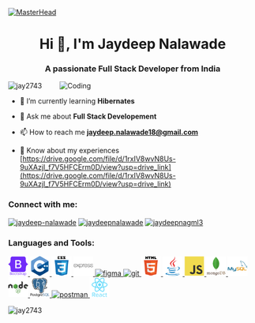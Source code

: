 [![MasterHead](https://images.pexels.com/photos/1779487/pexels-photo-1779487.jpeg?auto=compress&cs=tinysrgb&w=1260&h=750&dpr=2)](https://Jay2743.io)
<h1 align="center">Hi 👋, I'm Jaydeep Nalawade</h1>
<h3 align="center">A passionate Full Stack Developer from India</h3>
<img align="right" alt="Coding" width="400" src="https://images.pexels.com/photos/4974912/pexels-photo-4974912.jpeg?auto=compress&cs=tinysrgb&w=600">

<p align="left"> <img src="https://komarev.com/ghpvc/?username=jay2743&label=Profile%20views&color=0e75b6&style=flat" alt="jay2743" /> </p>


- 🌱 I’m currently learning **Hibernates**

- 💬 Ask me about **Full Stack Developement**

- 📫 How to reach me **jaydeep.nalawade18@gmail.com**

- 📄 Know about my experiences [https://drive.google.com/file/d/1rxIV8wvN8Us-9uXAzjI_f7V5HFCErm0D/view?usp=drive_link](https://drive.google.com/file/d/1rxIV8wvN8Us-9uXAzjI_f7V5HFCErm0D/view?usp=drive_link)

<h3 align="left">Connect with me:</h3>
<p align="left">
<a href="https://linkedin.com/in/jaydeep-nalawade" target="blank"><img align="center" src="https://raw.githubusercontent.com/rahuldkjain/github-profile-readme-generator/master/src/images/icons/Social/linked-in-alt.svg" alt="jaydeep-nalawade" height="30" width="40" /></a>
<a href="https://www.leetcode.com/jaydeepnalawade" target="blank"><img align="center" src="https://raw.githubusercontent.com/rahuldkjain/github-profile-readme-generator/master/src/images/icons/Social/leet-code.svg" alt="jaydeepnalawade" height="30" width="40" /></a>
<a href="https://auth.geeksforgeeks.org/user/jaydeepnagml3" target="blank"><img align="center" src="https://raw.githubusercontent.com/rahuldkjain/github-profile-readme-generator/master/src/images/icons/Social/geeks-for-geeks.svg" alt="jaydeepnagml3" height="30" width="40" /></a>
</p>

<h3 align="left">Languages and Tools:</h3>
<p align="left"> <a href="https://getbootstrap.com" target="_blank" rel="noreferrer"> <img src="https://raw.githubusercontent.com/devicons/devicon/master/icons/bootstrap/bootstrap-plain-wordmark.svg" alt="bootstrap" width="40" height="40" /> </a> <a href="https://www.w3schools.com/cpp/" target="_blank" rel="noreferrer"> <img style="padding:15 px" src="https://raw.githubusercontent.com/devicons/devicon/master/icons/cplusplus/cplusplus-original.svg" alt="cplusplus" width="40" height="40"/> </a> <a href="https://www.w3schools.com/css/" target="_blank" rel="noreferrer"> <img style="padding: 15 px" src="https://raw.githubusercontent.com/devicons/devicon/master/icons/css3/css3-original-wordmark.svg" alt="css3" width="40" height="40"/> </a> <a href="https://expressjs.com" target="_blank" rel="noreferrer"> <img style="padding:15 px" src="https://raw.githubusercontent.com/devicons/devicon/master/icons/express/express-original-wordmark.svg" alt="express" width="40" height="40"/> </a> <a href="https://www.figma.com/" target="_blank" rel="noreferrer"> <img style="padding:15 px" src="https://www.vectorlogo.zone/logos/figma/figma-icon.svg" alt="figma" width="40" height="40"/> </a> <a href="https://git-scm.com/" target="_blank" rel="noreferrer"> <img style="padding:15 px" src="https://www.vectorlogo.zone/logos/git-scm/git-scm-icon.svg" alt="git" width="40" height="40"/> </a> <a href="https://www.w3.org/html/" target="_blank" rel="noreferrer"> <img style="padding:15 px" src="https://raw.githubusercontent.com/devicons/devicon/master/icons/html5/html5-original-wordmark.svg" alt="html5" width="40" height="40"/> </a> <a href="https://www.java.com" target="_blank" rel="noreferrer"> <img style="padding:15 px" src="https://raw.githubusercontent.com/devicons/devicon/master/icons/java/java-original.svg" alt="java" width="40" height="40"/> </a> <a href="https://developer.mozilla.org/en-US/docs/Web/JavaScript" target="_blank" rel="noreferrer"> <img style="padding:15 px" src="https://raw.githubusercontent.com/devicons/devicon/master/icons/javascript/javascript-original.svg" alt="javascript" width="40" height="40"/> </a> <a href="https://www.mongodb.com/" target="_blank" rel="noreferrer"> <img style="padding:15 px" src="https://raw.githubusercontent.com/devicons/devicon/master/icons/mongodb/mongodb-original-wordmark.svg" alt="mongodb" width="40" height="40"/> </a> <a href="https://www.mysql.com/" target="_blank" rel="noreferrer"> <img style="padding:15 px" src="https://raw.githubusercontent.com/devicons/devicon/master/icons/mysql/mysql-original-wordmark.svg" alt="mysql" width="40" height="40"/> </a> <a href="https://nodejs.org" target="_blank" rel="noreferrer"> <img src="https://raw.githubusercontent.com/devicons/devicon/master/icons/nodejs/nodejs-original-wordmark.svg" alt="nodejs" width="40" height="40"/> </a> <a href="https://www.postgresql.org" target="_blank" rel="noreferrer"> <img style="padding:"15px" src="https://raw.githubusercontent.com/devicons/devicon/master/icons/postgresql/postgresql-original-wordmark.svg" alt="postgresql" width="40" height="40"/> </a> <a href="https://postman.com" target="_blank" rel="noreferrer"> <img src="https://www.vectorlogo.zone/logos/getpostman/getpostman-icon.svg" alt="postman" width="40" height="40"/> </a> <a href="https://reactjs.org/" target="_blank" rel="noreferrer"> <img src="https://raw.githubusercontent.com/devicons/devicon/master/icons/react/react-original-wordmark.svg" alt="react" width="40" height="40"/> </a> </p>

<p><img align="center" src="https://github-readme-stats.vercel.app/api/top-langs?username=jay2743&show_icons=true&locale=en&layout=compact" alt="jay2743" /></p>
